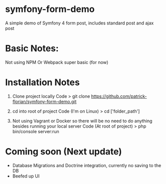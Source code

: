 # symfony-form-demo
A simple demo of Symfony 4 form post, includes standard post and ajax post

# Basic Notes: 
Not using NPM Or Webpack super basic (for now)

# Installation Notes 

1) Clone project locally 
Code > git clone https://github.com/patrick-florian/symfony-form-demo.git

2) cd into root of project 
Code (I'm on Linux) > cd ['folder_path']

3) Not using Vagrant or Docker so there will be no need to do anything besides running your local server 
Code (At root of project) >  php bin/console server:run

# Coming soon (Next update)

- Database Migrations and Doctrine integration, currently no saving to the DB 
- Beefed up UI
